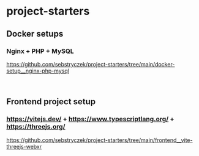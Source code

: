 # project-starters

## Docker setups
### Nginx + PHP + MySQL
https://github.com/sebstryczek/project-starters/tree/main/docker-setup__nginx-php-mysql

<br />

## Frontend project setup
### https://vitejs.dev/ + https://www.typescriptlang.org/ + https://threejs.org/
https://github.com/sebstryczek/project-starters/tree/main/frontend__vite-threejs-webxr
